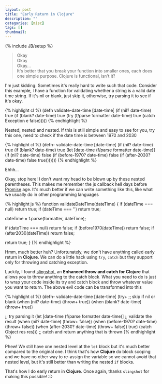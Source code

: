 ```yaml
---
layout: post
title: "Early Return in Clojure"
description: ""
categories: [misc]
tags: []
thumbnail: 
---
```

{% include JB/setup %}

> Okay  
> Okay  
> Okay...  
> It's better that you break your function into smaller ones, each does one
> simple purpose. Clojure is functional, isn't it?

I'm just kidding. Sometimes it's really hard to write such that code. Consider
this example, I have a function for validating whether a string is a valid date
time string. If it's nil or blank, just skip it, otherwise, try parsing it to
see if it's okay.

{% highlight cl %}
(defn validate-date-time [date-time]
  (if (nil? date-time) true
      (if (blank? date-time) true
          (try (f/parse formatter date-time)
               true
               (catch Exception e false)))))
{% endhighlight %}

Nested, nested and nested. If this is still simple and easy to see
for you, try this one, need to check if the date time is between 1970 and 2030

{% highlight cl %}
(defn- validate-date-time [date-time]
  (if (nil? date-time) true
      (if (blank? date-time) true
          (let [date-time (f/parse formatter date-time)]
            (if (nil? date-time) false
                (if (before-1970? date-time) false
                    (if (after-2030? date-time) false
                        true)))))))
{% endhighlight %}

Ehhh...

<!-- more -->

Okay, stop here! I don't want my head to be blown up by these nested
parentheses. This makes me remember the js callback hell days before
[Promise](https://developer.mozilla.org/en-US/docs/Web/JavaScript/Reference/Global_Objects/Promise)
age. It's much better if we can write something like this, like what we usually
do in other programming languages

{% highlight js %}
function validateDateTime(dateTime) {
  if (dateTime === null) return true;
  if (dateTime === '') return true;

  dateTime = f.parse(formatter, dateTime);

  if (dateTime === null) return false;
  if (before1970(dateTime)) return false;
  if (after2030(dateTime)) return false;

  return true;
}
{% endhighlight %}

Hmm, much better huh? Unfortunately, we don't have anything called early return
in **Clojure**. We can do a little hack using `try`, `catch` but they support only
for throwing and catching exception.

Luckily, I found
[slingshot](https://github.com/scgilardi/slingshot), an
**Enhanced throw and catch for Clojure** that allows you to throw anything to
the catch block. What you need to do is just to wrap your code inside its try
and catch block and throw whatever value you want to return. The above evil code
can be transformed into this

{% highlight cl %}
(defn- validate-date-time [date-time]
  (try+
   ;; skip if nil or blank
   (when (nil? date-time) (throw+ true))
   (when (blank? date-time) (throw+ true))

   ;; try parsing it
   (let [date-time (f/parse formatter date-time)]
     ;; validate the result
     (when (nil? date-time) (throw+ false))
     (when (before-1970? date-time) (throw+ false))
     (when (after-2030? date-time) (throw+ false))
     true)
   (catch Object res res)))  ;; catch and return anything that is thrown
{% endhighlight %}

Phew! We still have one nested level at the `let` block but it's much better
compared to the original one. I think that's how **Clojure** do block scoping
and we have no other way to re-assign the variable so we cannot avoid that
nested level, but it's still better than writing the nested `if` blocks.

That's how I do early return in **Clojure**. Once again, thanks `slingshot` for
making this possible! :D
